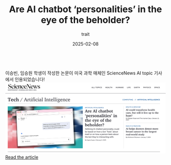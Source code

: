 ---
layout: news-detail
title: Are AI chatbot ‘personalities’ in the eye of the beholder?
subtitle: trait
type: others
emoji: 🏫
year: 2025
date: 2025-02-08
summary: "이승빈, 임승원 학생이 작성한 논문이 ScienceNews에서 인용되었습니다!"
body: "
<br>
이승빈, 임승원 학생이 작성한 논문이 미국 과학 매체인 ScienceNews AI topic 기사에서 인용되었습니다!<br>
<img src='/images/news/sciencenews.png' alt='ScienceNews Article' style='max-width: 100%; height: auto;'><br>

<a href='https://www.sciencenews.org/topic/artificial-intelligence'>Read the article</a>
"
excerpt: >
categories: news others
---